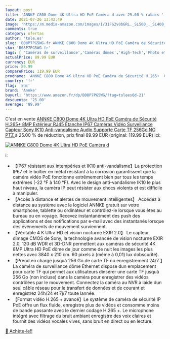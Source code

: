 ```yaml
---
layout: post
title: 'ANNKE C800 Dome 4K Ultra HD PoE Caméra d avec 25.00 % rabais '
date: 2021-07-26 13:43:49
image: 'https://m.media-amazon.com/images/I/31FG2v0bGRL._SL500_._SL400_.jpg'
comments: true
category: ofertas
author: 'tole.es'
slug: 'B08P7PG5WG-fr ANNKE C800 Dome 4K Ultra HD PoE Caméra de Sécurité H.265+...'
sku: 'B08P7PG5WG-fr'
tags: [ 'Caméras de surveillance','Caméras dômes','High-Tech','Photo et caméscopes','annke', ]
actualPrice: 89.99 EUR
currency: EUR
price: 89.99
comparePrice: 119.99 EUR
prodname: 'ANNKE C800 Dome 4K Ultra HD PoE Caméra de Sécurité H.265+  8MP  Extérieur  RJ45  Étanche IP67  Caméras Vidéo Surveillance  Capteur Sony  IK10 Anti-vandalisme  Audio  Supporte Carte TF 256Go  NO PTZ '
country: 'fr'
flag: '🇫🇷'
brand: 'Annke'
buyurl: 'https://www.amazon.fr/dp/B08P7PG5WG/?tag=tolees0d-21'
descuento: '25.00'
average: '89.99'
---
```


C'est en vente [ANNKE C800 Dome 4K Ultra HD PoE Caméra de Sécurité H.265+  8MP  Extérieur  RJ45  Étanche IP67  Caméras Vidéo Surveillance  Capteur Sony  IK10 Anti-vandalisme  Audio  Supporte Carte TF 256Go  NO PTZ ](https://www.amazon.fr/dp/B08P7PG5WG/?tag=tolees0d-21)  à  25.00 % de réduction, prix final  89.99 EUR (original: 119.99 EUR) ici:

[![ANNKE C800 Dome 4K Ultra HD PoE Caméra d](https://m.media-amazon.com/images/I/31FG2v0bGRL._SL500_._SL400_.jpg)](https://www.amazon.fr/dp/B08P7PG5WG/?tag=tolees0d-21)

ℹ️:

- 【IP67 résistant aux intempéries et IK10 anti-vandalisme】La protection IP67 et le boîtier en métal résistant à la corrosion garantissent que la caméra vidéo PoE fonctionne extrêmement bien par tous les temps extrêmes (-22 °F à 140 °F). Avec le design anti-vandalisme IK10 le plus haut niveau, la caméra IP peut résister aux chocs violents et est difficile à manipuler.
- 【Accès à distance et alertes de mouvement intelligentes】 Accédez à distance au système avec le logiciel ANNKE gratuit sur votre smartphone, tablette ou ordinateur et contrôlez-le lorsque vous êtes au bureau ou en voyage. Recevez instantanément des push des applications et des notifications par e-mail avec des instantanés lorsque des événements de mouvement surviennent.
- 【Véritable 4 K Ultra HD et vision nocturne EXIR 2.0】 Le capteur dimage CMOS de Sony, la technologie avancée de vision nocturne EXIR 2.0, 120 dB WDR et 3D-DNR permettent aux caméras de sécurité 4K 8MP Ultra HD PoE dôme de jour comme de nuit les images les plus nettes avec 3840 x 210 cm. 60 pixels à (même à 0,01) lux dobscurité).
- 【Prend en charge jusquà 256 Go de carte TF ou enregistrement 24/7 】La caméra de surveillance dôme Ethernet dispose dun emplacement pour carte TF qui permet aux utilisateurs dinsérer une carte TF jusquà 256 Go (non incluse) dans la caméra pour enregistrer des vidéos contrôlées par le mouvement. Connectez la caméra au NVR à laide dun seul câble réseau pour le transfert de données et de courant et enregistrez 24h/24 et 7j/7 toute lannée.
- 【Format vidéo H.265 + avancé】Le système de caméra de sécurité IP PoE offre un flux fluide, enregistre plus de vidéos et consomme moins de bande passante avec le dernier codage H.265 +. Le microphone intégré avec filtrage du bruit ambiant enregistre des voix claires et fournit des vidéos vocales vives, sans bruit en direct ou en lecture.

[🛒 Achète-le!!](https://www.amazon.fr/dp/B08P7PG5WG/?tag=tolees0d-21)
